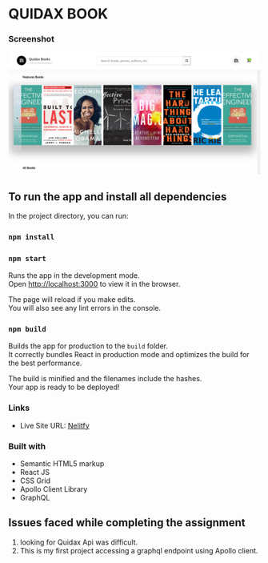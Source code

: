 # QUIDAX BOOK

### Screenshot

![](./Quidax.PNG)

## To run the app and install all dependencies

In the project directory, you can run:

### `npm install`

### `npm start`

Runs the app in the development mode.\
Open [http://localhost:3000](http://localhost:3000) to view it in the browser.

The page will reload if you make edits.\
You will also see any lint errors in the console.

### `npm build`

Builds the app for production to the `build` folder.\
It correctly bundles React in production mode and optimizes the build for the best performance.

The build is minified and the filenames include the hashes.\
Your app is ready to be deployed!

### Links

- Live Site URL: [Nelitfy]()

### Built with

- Semantic HTML5 markup
- React JS
- CSS Grid
- Apollo Client Library
- GraphQL

## Issues faced while completing the assignment

1. looking for Quidax Api was difficult.
2. This is my first project accessing a graphql endpoint using Apollo client.
